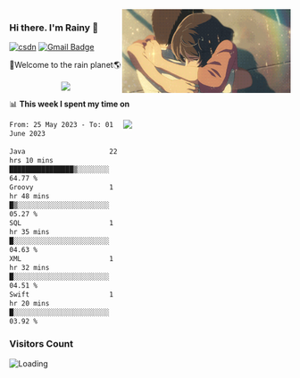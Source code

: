 <img  align='right' height="150" src="https://github.com/LikeRainDay/LikeRainDay/blob/master/pic/img_rain_1.gif?raw=true">



### Hi there. I'm Rainy :lemon:

[![csdn](https://img.shields.io/badge/-csdn-c14438?style=flat-square&logo=c&logoColor=white)](https://blog.csdn.net/qq_15807167)
[![Gmail Badge](https://img.shields.io/badge/-gmail-c14438?style=flat-square&logo=Gmail&logoColor=white&link=mailto:houshuai0816@gmail.com)](mailto:houshuai0816@gmail.com)

🚀Welcome to the rain planet🌎

<center>
<img align='center'  src="https://source.unsplash.com/user/rainyhehe/likes">
</center>

📊 **This week I spent my time on**

<img align='right'   width="300" src="https://github-readme-stats.vercel.app/api?username=LikeRainDay&show_icons=true&title_color=fff&icon_color=79ff97&text_color=9f9f9f&bg_color=151515&count_private=true">

<!--START_SECTION:waka-->

```text
From: 25 May 2023 - To: 01 June 2023

Java                     22 hrs 10 mins  ████████████████▒░░░░░░░░   64.77 %
Groovy                   1 hr 48 mins    █▒░░░░░░░░░░░░░░░░░░░░░░░   05.27 %
SQL                      1 hr 35 mins    █░░░░░░░░░░░░░░░░░░░░░░░░   04.63 %
XML                      1 hr 32 mins    █░░░░░░░░░░░░░░░░░░░░░░░░   04.51 %
Swift                    1 hr 20 mins    █░░░░░░░░░░░░░░░░░░░░░░░░   03.92 %
```

<!--END_SECTION:waka-->

### Visitors Count
<img align="left" src = "https://profile-counter.glitch.me/LikeRainDay/count.svg" alt ="Loading">
